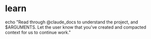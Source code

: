 # learn

echo "Read through @claude_docs to understand the project, and $ARGUMENTS. Let the user know that you've created and compacted context for us to continue work."